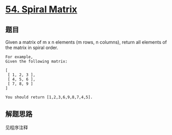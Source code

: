 # [54. Spiral Matrix](https://leetcode-cn.com/problems/spiral-matrix/)

## 题目

Given a matrix of m x n elements (m rows, n columns), return all elements of the matrix in spiral order.

```text
For example,
Given the following matrix:

[
 [ 1, 2, 3 ],
 [ 4, 5, 6 ],
 [ 7, 8, 9 ]
]

You should return [1,2,3,6,9,8,7,4,5].
```

## 解题思路

见程序注释
